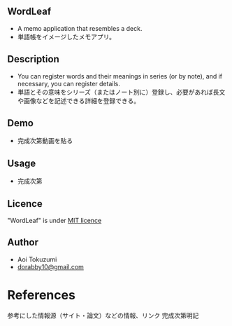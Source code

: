 ## WordLeaf
* A memo application that resembles a deck.
* 単語帳をイメージしたメモアプリ。


## Description
* You can register words and their meanings in series (or by note), and if necessary, you can register details.
* 単語とその意味をシリーズ（またはノート別に）登録し、必要があれば長文や画像などを記述できる詳細を登録できる。

## Demo
* 完成次第動画を貼る

## Usage
* 完成次第

## Licence

"WordLeaf" is under  [MIT licence](https://github.com/dorabby/wordleaf.git)

## Author
* Aoi Tokuzumi
* dorabby10@gmail.com

# References
参考にした情報源（サイト・論文）などの情報、リンク
完成次第明記